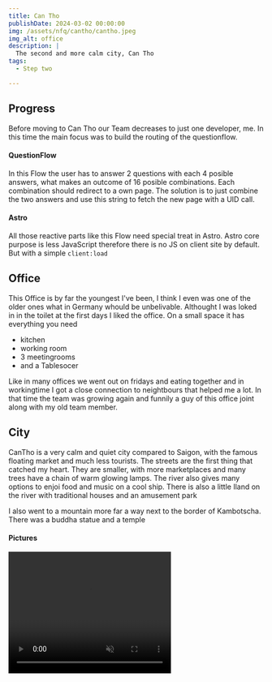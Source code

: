 ```yaml
---
title: Can Tho
publishDate: 2024-03-02 00:00:00
img: /assets/nfq/cantho/cantho.jpeg
img_alt: office
description: |
  The second and more calm city, Can Tho
tags:
  - Step two

---
```

## Progress

Before moving to Can Tho our Team decreases to just one developer, me. In this time the main focus was to build the routing of the questionflow.

#### QuestionFlow
In this Flow the user has to answer 2 questions with each 4 posible answers, what makes an outcome of 16 posible combinations.
Each combination should redirect to a own page. The solution is to just combine the two answers and use this string to fetch the new page with a UID call. 

#### Astro
All those reactive parts like this Flow need special treat in Astro. 
Astro core purpose is less JavaScript therefore there is no JS on client site by default. But with a simple <code>client:load</code>

## Office
This Office is by far the youngest I've been, I think I even was one of the older ones what in Germany whould be unbelivable.
Althought I was loked in in the toilet at the first days I liked the office. On a small space it has everything you need
- kitchen
- working room
- 3 meetingrooms
- and a Tablesocer

Like in many offices we went out on fridays and eating together and in workingtime I got a close connection to neightbours that helped me a lot. 
In that time the team was growing again and funnily a guy of this office joint along with my old team member.


## City
CanTho is a very calm and quiet city compared to Saigon, with the famous floating market and much less tourists.
The streets are the first thing that catched my heart. They are smaller, with more marketplaces and many trees have a chain of warm glowing lamps. The river also gives many options to enjoi food and music on a cool ship.
There is also a little Iland on the river with traditional houses and an amusement park 

I also went to a mountain more far a way next to the border of Kambotscha. There was a buddha statue and a temple

#### Pictures

 <video width="320" height="240" autoplay muted>
  <source src="movie.MOV" type="video/mov">
Your browser does not support the video tag.
</video> 